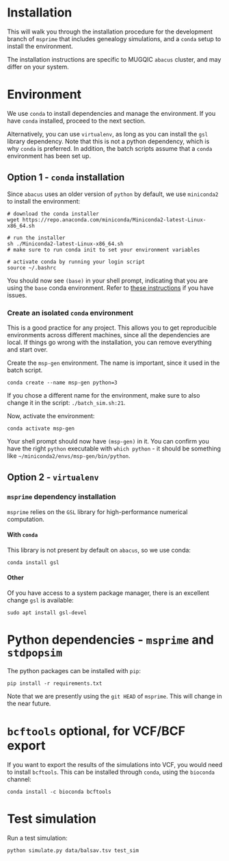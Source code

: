 # Installation

This will walk you through the installation procedure for the development branch
of `msprime` that includes genealogy simulations, and a `conda` setup to install
the environment.

The installation instructions are specific to MUGQIC `abacus` cluster, and may
differ on your system.

# Environment

We use `conda` to install dependencies and manage the environment. If you have
`conda` installed, proceed to the next section.

Alternatively, you can use `virtualenv`, as long as you can install the `gsl`
library dependency. Note that this is not a python dependency, which is why
`conda` is preferred. In addition, the batch scripts assume that a `conda`
environment has been set up.

## Option 1 - `conda` installation

Since `abacus` uses an older version of `python` by default, we use `miniconda2`
to install the environment:

```shell
# download the conda installer
wget https://repo.anaconda.com/miniconda/Miniconda2-latest-Linux-x86_64.sh

# run the installer
sh ./Miniconda2-latest-Linux-x86_64.sh
# make sure to run conda init to set your environment variables

# activate conda by running your login script
source ~/.bashrc
```

You should now see `(base)` in your shell prompt, indicating that you are using
the `base` conda environment. Refer to
[these instructions](https://conda.io/projects/conda/en/latest/user-guide/install/linux.html)
if you have issues.

### Create an isolated `conda` environment

This is a good practice for any project. This allows you to get reproducible
environments across different machines, since all the dependencies are local. If
things go wrong with the installation, you can remove everything and start over.

Create the `msp-gen` environment. The name is important, since it used in the
batch script.

```shell
conda create --name msp-gen python=3
```

If you chose a different name for the environment, make sure to also change it in
the script: `./batch_sim.sh:21`.

Now, activate the environment:

```shell
conda activate msp-gen
```

Your shell prompt should now have `(msp-gen)` in it. You can confirm you have the
right `python` executable with `which python` - it should be something like
`~/miniconda2/envs/msp-gen/bin/python`.

## Option 2 - `virtualenv`


### `msprime` dependency installation

`msprime` relies on the `GSL` library for high-performance numerical computation.

#### With `conda`

This library is not present by default on `abacus`, so we use conda:

```shell
conda install gsl
```

#### Other

Of you have access to a system package manager, there is an excellent change `gsl` is available:

```shell
sudo apt install gsl-devel
```

# Python dependencies - `msprime` and `stdpopsim`

The python packages can be installed with `pip`:

```shell
pip install -r requirements.txt
```

Note that we are presently using the `git HEAD` of `msprime`. This will change in the near future.

# `bcftools` optional, for VCF/BCF export

If you want to export the results of the simulations into VCF, you would need
to install `bcftools`. This can be installed through `conda`, using the
`bioconda` channel:

```shell
conda install -c bioconda bcftools
```

# Test simulation

Run a test simulation:

```shell
python simulate.py data/balsav.tsv test_sim
```
